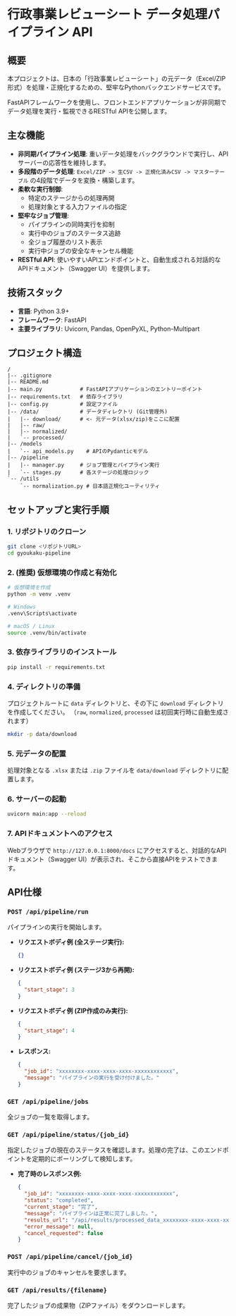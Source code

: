 # 行政事業レビューシート データ処理パイプライン API

## 概要

本プロジェクトは、日本の「行政事業レビューシート」の元データ（Excel/ZIP形式）を処理・正規化するための、堅牢なPythonバックエンドサービスです。

FastAPIフレームワークを使用し、フロントエンドアプリケーションが非同期でデータ処理を実行・監視できるRESTful APIを公開します。

## 主な機能

- **非同期パイプライン処理**: 重いデータ処理をバックグラウンドで実行し、APIサーバーの応答性を維持します。
- **多段階のデータ処理**: `Excel/ZIP -> 生CSV -> 正規化済みCSV -> マスターテーブル` の4段階でデータを変換・構築します。
- **柔軟な実行制御**:
    - 特定のステージからの処理再開
    - 処理対象とする入力ファイルの指定
- **堅牢なジョブ管理**:
    - パイプラインの同時実行を抑制
    - 実行中のジョブのステータス追跡
    - 全ジョブ履歴のリスト表示
    - 実行中ジョブの安全なキャンセル機能
- **RESTful API**: 使いやすいAPIエンドポイントと、自動生成される対話的なAPIドキュメント（Swagger UI）を提供します。

## 技術スタック

- **言語**: Python 3.9+
- **フレームワーク**: FastAPI
- **主要ライブラリ**: Uvicorn, Pandas, OpenPyXL, Python-Multipart

## プロジェクト構造

```
/
|-- .gitignore
|-- README.md
|-- main.py            # FastAPIアプリケーションのエントリーポイント
|-- requirements.txt   # 依存ライブラリ
|-- config.py          # 設定ファイル
|-- /data/             # データディレクトリ (Git管理外)
|   |-- download/      # <- 元データ(xlsx/zip)をここに配置
|   |-- raw/
|   |-- normalized/
|   `-- processed/
|-- /models
|   `-- api_models.py    # APIのPydanticモデル
|-- /pipeline
|   |-- manager.py     # ジョブ管理とパイプライン実行
|   `-- stages.py      # 各ステージの処理ロジック
`-- /utils
    `-- normalization.py # 日本語正規化ユーティリティ
```

## セットアップと実行手順

### 1. リポジトリのクローン
```bash
git clone <リポジトリURL>
cd gyoukaku-pipeline
```

### 2. (推奨) 仮想環境の作成と有効化
```bash
# 仮想環境を作成
python -m venv .venv

# Windows
.venv\Scripts\activate

# macOS / Linux
source .venv/bin/activate
```

### 3. 依存ライブラリのインストール
```bash
pip install -r requirements.txt
```

### 4. ディレクトリの準備
プロジェクトルートに `data` ディレクトリと、その下に `download` ディレクトリを作成してください。
（`raw`, `normalized`, `processed` は初回実行時に自動生成されます）
```bash
mkdir -p data/download
```

### 5. 元データの配置
処理対象となる `.xlsx` または `.zip` ファイルを `data/download` ディレクトリに配置します。

### 6. サーバーの起動
```bash
uvicorn main:app --reload
```

### 7. APIドキュメントへのアクセス
Webブラウザで `http://127.0.0.1:8000/docs` にアクセスすると、対話的なAPIドキュメント（Swagger UI）が表示され、そこから直接APIをテストできます。

## API仕様

### `POST /api/pipeline/run`
パイプラインの実行を開始します。

- **リクエストボディ例 (全ステージ実行):**
  ```json
  {}
  ```
- **リクエストボディ例 (ステージ3から再開):**
  ```json
  {
    "start_stage": 3
  }
  ```
- **リクエストボディ例 (ZIP作成のみ実行):**
  ```json
  {
    "start_stage": 4
  }
  ```
- **レスポンス:**
  ```json
  {
    "job_id": "xxxxxxxx-xxxx-xxxx-xxxx-xxxxxxxxxxxx",
    "message": "パイプラインの実行を受け付けました。"
  }
  ```

### `GET /api/pipeline/jobs`
全ジョブの一覧を取得します。

### `GET /api/pipeline/status/{job_id}`
指定したジョブの現在のステータスを確認します。処理の完了は、このエンドポイントを定期的にポーリングして検知します。

- **完了時のレスポンス例:**
  ```json
  {
    "job_id": "xxxxxxxx-xxxx-xxxx-xxxx-xxxxxxxxxxxx",
    "status": "completed",
    "current_stage": "完了",
    "message": "パイプラインは正常に完了しました。",
    "results_url": "/api/results/processed_data_xxxxxxxx-xxxx-xxxx-xxxx-xxxxxxxxxxxx.zip",
    "error_message": null,
    "cancel_requested": false
  }
  ```

### `POST /api/pipeline/cancel/{job_id}`
実行中のジョブのキャンセルを要求します。

### `GET /api/results/{filename}`
完了したジョブの成果物（ZIPファイル）をダウンロードします。